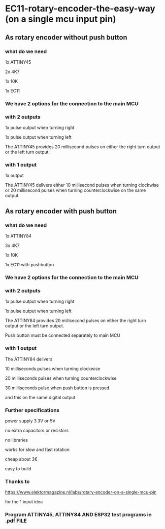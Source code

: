 # EC11-rotary-encoder-the-easy-way (on a single mcu input pin)

## As rotary encoder without push button

### what do we need

1x	ATTINY45

2x	4K7

1x	10K

1x 	EC11

### We have 2 options for the connection to the main MCU

### with 2 outputs

1x pulse output when turning right

1x pulse output when turning left

The ATTINY45 provides 20 millisecond pulses on either the right turn output or the left turn output.

### with 1 output

1x output

The ATTINY45 delivers either 10 millisecond pulses when turning clockwise or 20 millisecond pulses when turning counterclockwise on the same output.




## As rotary encoder with push button

### what do we need

1x	ATTINY84

3x	4K7

1x	10K

1x 	EC11 with pushbutton

### We have 2 options for the connection to the main MCU

### with 2 outputs

1x pulse output when turning right

1x pulse output when turning left

The ATTINY84 provides 20 millisecond pulses on either the right turn output or the left turn output.

Push button must be connected separately to main MCU

### with 1 output

The ATTINY84 delivers 

10 milliseconds pulses when turning clockwise

20 milliseconds pulses when turning counterclockwise

30 milliseconds pulse when push button is pressed

and this on the same digital output

### Further specifications

power supply 3.3V or 5V

no extra capacitors or resistors

no libraries

works for slow and fast rotation

cheap about 3€

easy to build

### Thanks to

https://www.elektormagazine.nl/labs/rotary-encoder-on-a-single-mcu-pin

for the 1 input idea



### Program ATTINY45, ATTINY84 AND ESP32 test programs in .pdf FILE
